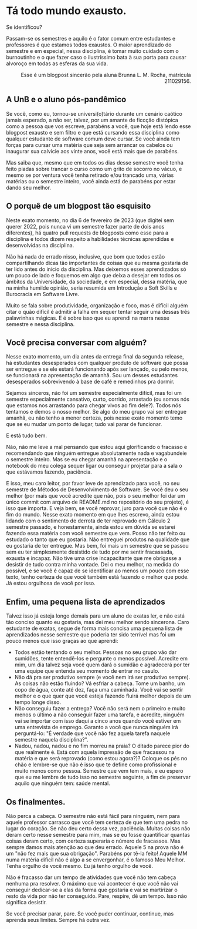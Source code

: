 # Tá todo mundo exausto.


Se identificou? 

Passam-se os semestres e aquilo é o fator comum entre estudantes e professores é que estamos todos exaustos. O maior aprendizado do semestre e em especial, nessa disciplina, é tomar muito cuidado com o burnoutinho e o que fazer caso o ilustríssimo bata à sua porta para causar alvoroço em todas as esferas da sua vida.

<div style="text-align: right"> Esse é um blogpost sincerão pela aluna Brunna L. M. Rocha, matrícula 211029156. </div>

## A UnB e o aluno pós-pandêmico

Se você, como eu, tornou-se universi(o)tário durante um cenário caótico jamais esperado, a não ser, talvez, por um amante de ficcção distópica como a pessoa que vos escreve, parabéns a você, que hoje está lendo esse blogpost exausto e sem filtro e que está cursando essa disciplina como qualquer estudante de software comum deve cursar. Se você ainda tem forças para cursar uma matéria que seja sem arrancar os cabelos ou inaugurar sua calvície aos vinte anos, você está mais que de parabéns. 

Mas saiba que, mesmo que em todos os dias desse semestre você tenha feito piadas sobre trancar o curso como um grito de socorro no vácuo, e mesmo se por ventura você tenha retirado e/ou trancado uma, várias matérias ou o semestre inteiro, você ainda está de parabéns por estar dando seu melhor. 

## O porquê de um blogpost tão esquisito

Neste exato momento, no dia 6 de fevereiro de 2023 (que digitei sem querer 2022, pois nunca vi um semestre fazer parte de dois anos diferentes), há quatro pull requests de blogposts como esse para a disciplina e todos dizem respeito a habilidades técnicas aprendidas e desenvolvidas na disciplina. 

Não há nada de errado nisso, inclusive, que bom que todos estão compartilhando dicas tão importantes de coisas que eu mesma gostaria de ter lido antes do início da disciplina. Mas deixemos esses aprendizados só um pouco de lado e foquemos em algo que deixa a desejar em todos os âmbitos da Universidade, da sociedade, e em especial, dessa matéria, que na minha humilde opinião, seria resumida em Introdução a Soft Skills e Burocracia em Software Livre.

Muito se fala sobre produtividade, organização e foco, mas é difícil alguém citar o quão difícil é admitir a falha em sequer tentar seguir uma dessas trẽs palavrinhas mágicas. E é sobre isso que eu aprendi na marra nesse semestre e nessa disciplina.

## Você precisa conversar com alguém?

Nesse exato momento, um dia antes da entrega final da segunda release, há estudantes desesperados com qualquer produto de software que possa ser entregue e se ele estará funcionando após ser lançado, ou pelo menos, se funcionará na apresentação de amanhã. Sou um desses estudantes desesperados sobrevivendo à base de café e remedinhos pra dormir.

Sejamos sinceros, não foi um semestre especialmente difícil, mas foi um semestre especialmente cansativo, curto, corrido, arrastado (ou somos nós que estamos nos arrastando para chegar vivos ao fim dele?). Todos nós tentamos e demos o nosso melhor. Se algo do meu grupo vai ser entregue amanhã, eu não tenho a menor certeza, pois nesse exato momento temo que se eu mudar um ponto de lugar, tudo vai parar de funcionar. 

E está tudo bem.

Não, não me leve a mal pensando que estou aqui glorificando o fracasso e recomendando que ninguém entregue absolutamente nada e vagabundeie o semestre inteiro. Mas se eu chegar amanhã na apresentação e o notebook do meu colega sequer ligar ou conseguir projetar para a sala o que estávamos fazendo, paciência. 

E isso, meu caro leitor, por favor leve de aprendizado para você, no seu semestre de Métodos de Desenvolvimento de Software. Se você deu o seu melhor (por mais que você acredite que não, pois o seu melhor foi dar um único commit com arquivo de README.md no repositório do seu projeto), é isso que importa. E veja bem, se você reprovar, juro para você que não é o fim do mundo. Nesse exato momento em que lhes escrevo, ainda estou lidando com o sentimento de derrota de ter reprovado em Cálculo 2 semestre passado, e honestamente, ainda estou em dúvida se estarei fazendo essa matéria com você semestre que vem. Posso não ter feito ou estudado o tanto que eu gostaria. Não entreguei produtos na qualidade que eu gostaria de ter entregue. Mas bem, foi mais um semestre que se passou sem eu ter simplesmente desistido de tudo por me sentir fracassada, exausta e incapaz. Não tive uma crise incapacitante que me obrigasse a desistir de tudo contra minha vontade. Dei o meu melhor, na medida do possível, e se você é capaz de se identificar ao menos um pouco com esse texto, tenho certeza de que você também está fazendo o melhor que pode. Já estou orgulhosa de você por isso.

## Enfim, uma pequena lista de aprendizados

Talvez isso já esteja longo demais para um aluno de exatas ler, e não está tão conciso quanto eu gostaria, mas dei meu melhor sendo sincerona. Caro estudante de exatas, segue de forma mais concisa uma pequena lista de aprendizados nesse semestre que poderia ter sido terrível mas foi um pouco menos que isso graças ao que aprendi:

- Todos estão tentando o seu melhor. Pessoas no seu grupo vão dar sumidões, tente entendê-los e pergunte o menos possível. Acredite em mim, um dia talvez seja você quem dará o sumidão e agradecerá por ter uma equipe que entenda seu momento de entrar no casulo.
- Não dá pra ser produtivo sempre (e você nem irá ser produtivo sempre). As coisas não estão fluindo? Vá esfriar a cabeça. Tome um banho, um copo de água, conte até dez, faça uma caminhada. Você vai se sentir melhor e o que quer que você esteja fazendo fluirá melhor depois de um tempo longe disso.
- Não conseguiu fazer a entrega? Você não será nem o primeiro e muito menos o último a não conseguir fazer uma tarefa, e acredite, ninguém vai se importar com isso daqui a cinco anos quando você estiver em uma entrevista de emprego. Garanto a você que nunca ninguém irá perguntá-lo: "É verdade que você não fez aquela tarefa naquele semestre naquela disciplina?".
- Nadou, nadou, nadou e no fim morreu na praia? O ditado parece pior do que realmente é. Está com aquela impressão de que fracassou na matéria e que será reprovado (como estou agora?)? Coloque os pés no chão e lembre-se que não é isso que te define como profissional e muito menos como pessoa. Semestre que vem tem mais, e eu espero que eu me lembre de tudo isso no semestre seguinte, a fim de preservar aquilo que ninguém tem: saúde mental.

## Os finalmentes.

Não perca a cabeça. O semestre não está fácil para ninguém, nem para aquele professor carrasco que você tem certeza de que tem uma pedra no lugar do coração. Se não deu certo dessa vez, paciência. Muitas coisas não deram certo nesse semestre para mim, mas se eu fosse quantificar quantas coisas deram certo, com certeza superaria o número de fracassos. Mas sempre damos mais atenção ao que deu errado. Aquele 5 na prova não é um "não fez mais que sua obrigação". Parabéns por tê-la feito! Aquele MM numa matéria difícil não é algo a se envergonhar, é o famoso Meu Melhor. Tenha orgulho de você mesmo. Eu já tenho orgulho de você. 

Não é fracasso dar um tempo de atividades que você não tem cabeça nenhuma pra resolver. O máximo que vai acontecer é que você não vai conseguir dedicar-se a elas da forma que gpstaria e vai se martirizar o resto da vida por não ter conseguido. Pare, respire, dê um tempo. Isso não significa desistir. 

Se você precisar parar, pare. Se você puder continuar, continue, mas aprenda seus limites. Sempre há outra vez. 
